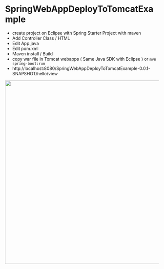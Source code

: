 # SpringWebAppDeployToTomcatExample

- create project on Eclipse with Spring Starter Project with maven
- Add Controller Class / HTML 
- Edit App.java
- Edit pom.xml
- Maven install / Build
- copy war file in Tomcat webapps ( Same Java SDK with Eclipse ) or `mvn spring-boot:run`
- http://localhost:8080/SpringWebAppDeployToTomcatExample-0.0.1-SNAPSHOT/hello/view
  

<img width="600" alt="" src="https://github.com/katafuchix/SpringWebAppDeployToTomcatExample/assets/6063541/67d9a8b0-3a58-43ea-89e5-6f58c4d18e52">
